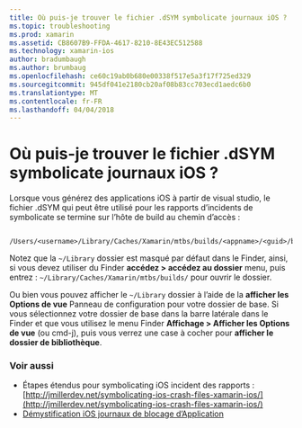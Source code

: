 ```yaml
---
title: Où puis-je trouver le fichier .dSYM symbolicate journaux iOS ?
ms.topic: troubleshooting
ms.prod: xamarin
ms.assetid: CB8607B9-FFDA-4617-8210-8E43EC512588
ms.technology: xamarin-ios
author: bradumbaugh
ms.author: brumbaug
ms.openlocfilehash: ce60c19ab0b680e00338f517e5a3f17f725ed329
ms.sourcegitcommit: 945df041e2180cb20af08b83cc703ecd1aedc6b0
ms.translationtype: MT
ms.contentlocale: fr-FR
ms.lasthandoff: 04/04/2018
---
```

# <a name="where-can-i-find-the-dsym-file-to-symbolicate-ios-crash-logs"></a>Où puis-je trouver le fichier .dSYM symbolicate journaux iOS ?

Lorsque vous générez des applications iOS à partir de visual studio, le fichier .dSYM qui peut être utilisé pour les rapports d’incidents de symbolicate se termine sur l’hôte de build au chemin d’accès :
```
    /Users/<username>/Library/Caches/Xamarin/mtbs/builds/<appname>/<guid>/bin/iPhone/<configuration>
```

Notez que la `~/Library` dossier est masqué par défaut dans le Finder, ainsi, si vous devez utiliser du Finder **accédez > accédez au dossier** menu, puis entrez : `~/Library/Caches/Xamarin/mtbs/builds/` pour ouvrir le dossier.  

Ou bien vous pouvez afficher le `~/Library` dossier à l’aide de la **afficher les Options de vue** Panneau de configuration pour votre dossier de base. Si vous sélectionnez votre dossier de base dans la barre latérale dans le Finder et que vous utilisez le menu Finder **Affichage > Afficher les Options de vue** (ou cmd-j), puis vous verrez une case à cocher pour **afficher le dossier de bibliothèque**.


### <a name="see-also"></a>Voir aussi
- Étapes étendus pour symbolicating iOS incident des rapports : [http://jmillerdev.net/symbolicating-ios-crash-files-xamarin-ios/](http://jmillerdev.net/symbolicating-ios-crash-files-xamarin-ios/)
- [Démystification iOS journaux de blocage d’Application](https://www.raywenderlich.com/23704/demystifying-ios-application-crash-logs)
